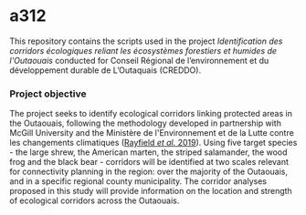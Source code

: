 # a312

This repository contains the scripts used in the project *Identification des corridors écologiques reliant les écosystèmes forestiers et humides de l'Outaouais* conducted for Conseil Régional de l’environnement et du développement durable de L’Outaquais (CREDDO).

### Project objective
The project seeks to identify ecological corridors linking protected areas in the Outaouais, following the methodology developed in partnership with McGill University and the Ministère de l'Environnement et de la Lutte contre les changements climatiques ([Rayfield *et al.* 2019](https://www.environnement.gouv.qc.ca/biodiversite/cadre-ecologique/modelisation-connectivite-basses-terres-saint-laurent.pdf)). Using five target species - the large shrew, the American marten, the striped salamander, the wood frog and the black bear - corridors will be identified at two scales relevant for connectivity planning in the region: over the majority of the Outaouais, and in a specific regional county municipality. The corridor analyses proposed in this study will provide information on the location and strength of ecological corridors across the Outaouais.
